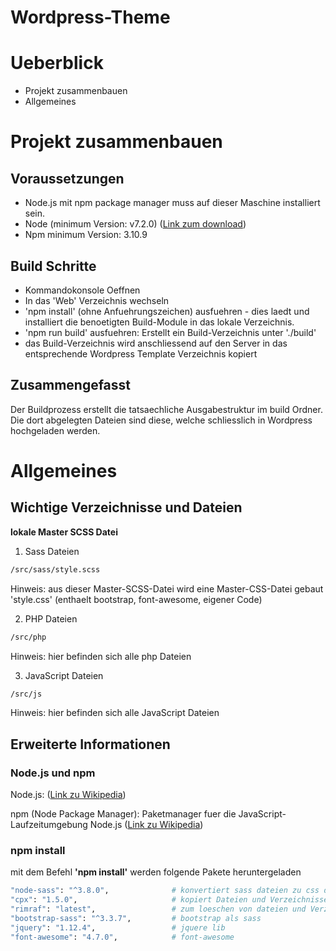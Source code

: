 # Wordpress-Theme


# Ueberblick
- Projekt zusammenbauen
- Allgemeines


# Projekt zusammenbauen
## Voraussetzungen ##
+ Node.js mit npm package manager muss auf dieser Maschine installiert sein.
+ Node (minimum Version: v7.2.0) ([Link zum download](https://nodejs.org/en/download/))
+ Npm minimum Version: 3.10.9

## Build Schritte ##
+ Kommandokonsole Oeffnen
+ In das 'Web' Verzeichnis wechseln
+ 'npm install' (ohne Anfuehrungszeichen) ausfuehren - dies laedt und installiert die benoetigten Build-Module in das lokale Verzeichnis.
+ 'npm run build' ausfuehren: Erstellt ein Build-Verzeichnis unter './build'
+ das Build-Verzeichnis wird anschliessend auf den Server in das entsprechende Wordpress Template Verzeichnis kopiert


## Zusammengefasst ##
Der Buildprozess erstellt die tatsaechliche Ausgabestruktur im build Ordner. Die dort abgelegten Dateien sind diese, welche schliesslich in Wordpress hochgeladen werden.

# Allgemeines
## Wichtige Verzeichnisse und Dateien

**lokale Master SCSS Datei**
1. Sass Dateien
```sh
/src/sass/style.scss
```
Hinweis: aus dieser Master-SCSS-Datei wird eine Master-CSS-Datei gebaut 'style.css' (enthaelt bootstrap, font-awesome, eigener Code)

2. PHP Dateien
```sh
/src/php
```
Hinweis: hier befinden sich alle php Dateien

3. JavaScript Dateien
```sh
/src/js
```
Hinweis: hier befinden sich alle JavaScript Dateien

## Erweiterte Informationen
### Node.js und npm
Node.js: ([Link zu Wikipedia](https://de.wikipedia.org/wiki/Node.js))

npm (Node Package Manager): Paketmanager fuer die JavaScript-Laufzeitumgebung Node.js ([Link zu Wikipedia](https://de.wikipedia.org/wiki/Node_Package_Manager))

### npm install
mit dem Befehl **'npm install'** werden folgende Pakete heruntergeladen
```sh
"node-sass": "^3.8.0",              # konvertiert sass dateien zu css dateien
"cpx": "1.5.0",                     # kopiert Dateien und Verzeichnisse
"rimraf": "latest",                 # zum loeschen von dateien und Verzeichnissen
"bootstrap-sass": "^3.3.7",         # bootstrap als sass
"jquery": "1.12.4",                 # jquere lib
"font-awesome": "4.7.0",  	        # font-awesome

```
